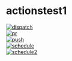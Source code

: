 # actionstest1

[![dispatch][2]][1]\
[![pr][3]][1]\
[![push][4]][1]\
[![schedule][5]][1]\
[![schedule2][6]][1]

[1]: /actionstest1/actions
[2]: https://github.com/fbtmp/actionstest1/workflows/dispatch/badge.svg
[3]: https://github.com/fbtmp/actionstest1/workflows/pr/badge.svg
[4]: https://github.com/fbtmp/actionstest1/workflows/push/badge.svg
[5]: https://github.com/fbtmp/actionstest1/workflows/schedule/badge.svg
[6]: https://github.com/fbtmp/actionstest1/workflows/schedule2/badge.svg
